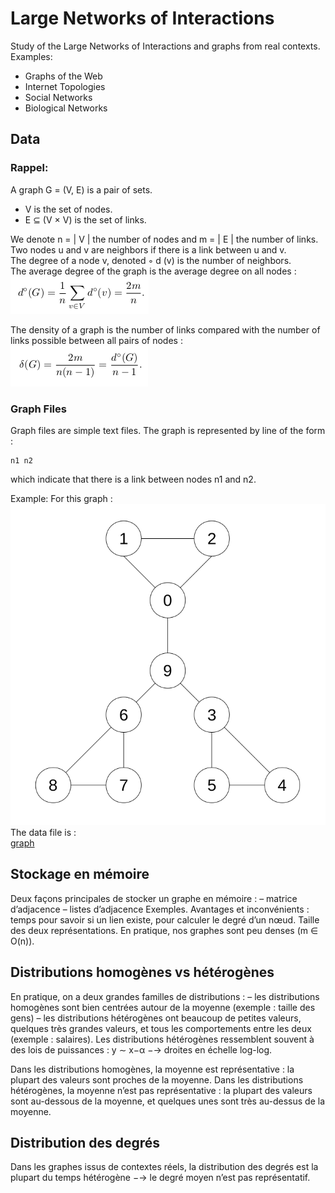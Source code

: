 # Large Networks of Interactions
Study of the Large Networks of Interactions and graphs from real contexts.  
Examples:  
- Graphs of the Web
- Internet Topologies
- Social Networks
- Biological Networks 

## Data
### Rappel:
A graph G = (V, E) is a pair of sets.  
* V is the set of nodes.
* E ⊆ (V × V) is the set of links.  

We denote n = | V | the number of nodes and m = | E | the number of links.  
Two nodes u and v are neighbors if there is a link between u and v.  
The degree of a node v, denoted ◦ d (v) is the number of neighbors.  
The average degree of the graph is the average degree on all nodes :  
![average degree](averageDegree.png)  

The density of a graph is the number of links compared with the number of links possible between all pairs of nodes :  
![density](density.png)  

### Graph Files
Graph files are simple text files. The graph is represented by line of the form :  
```
n1 n2
```
which indicate that there is a link between nodes n1 and n2.  

Example:
For this graph :  
![graph](graph.png)  
The data file is :  
[graph](graph.data)  

## Stockage en mémoire
Deux façons principales de stocker un graphe en mémoire :
– matrice d’adjacence
– listes d’adjacence
Exemples. Avantages et inconvénients : temps pour savoir si un lien existe,
pour calculer le degré d’un nœud. Taille des deux représentations.
En pratique, nos graphes sont peu denses (m ∈ O(n)).  

## Distributions homogènes vs hétérogènes
En pratique, on a deux grandes familles de distributions :
– les distributions homogènes sont bien centrées autour de la moyenne
(exemple : taille des gens)
– les distributions hétérogènes ont beaucoup de petites valeurs, quelques
très grandes valeurs, et tous les comportements entre les deux (exemple :
salaires).
Les distributions hétérogènes ressemblent souvent à des lois de puissances :
y ∼ x−α
−→ droites en échelle log-log.  

Dans les distributions homogènes, la moyenne est représentative : la plupart
des valeurs sont proches de la moyenne.
Dans les distributions hétérogènes, la moyenne n’est pas représentative : la
plupart des valeurs sont au-dessous de la moyenne, et quelques unes sont très
au-dessus de la moyenne.

## Distribution des degrés
Dans les graphes issus de contextes réels, la distribution des degrés est la
plupart du temps hétérogène
−→ le degré moyen n’est pas représentatif.  



